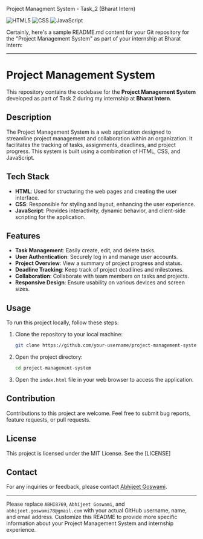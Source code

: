 Project Managment System - Task_2 (Bharat Intern)

<img alt="HTML5" src="https://img.shields.io/badge/html5%20-%23E34F26.svg?&style=for-the-badge&logo=html5&logoColor=white"/> <img alt="CSS" src="https://img.shields.io/badge/css3%20-%231572B6.svg?&style=for-the-badge&logo=css3&logoColor=white"/> <img alt="JavaScript" src="https://img.shields.io/badge/javascript%20-%23323330.svg?&style=for-the-badge&logo=javascript&logoColor=%23F7DF1E"/>

Certainly, here's a sample README.md content for your Git repository for the "Project Management System" as part of your internship at Bharat Intern:

---

# Project Management System

This repository contains the codebase for the **Project Management System** developed as part of Task 2 during my internship at **Bharat Intern**.

## Description

The Project Management System is a web application designed to streamline project management and collaboration within an organization. It facilitates the tracking of tasks, assignments, deadlines, and project progress. This system is built using a combination of HTML, CSS, and JavaScript.

## Tech Stack

- **HTML**: Used for structuring the web pages and creating the user interface.
- **CSS**: Responsible for styling and layout, enhancing the user experience.
- **JavaScript**: Provides interactivity, dynamic behavior, and client-side scripting for the application.

## Features

- **Task Management**: Easily create, edit, and delete tasks.
- **User Authentication**: Securely log in and manage user accounts.
- **Project Overview**: View a summary of project progress and status.
- **Deadline Tracking**: Keep track of project deadlines and milestones.
- **Collaboration**: Collaborate with team members on tasks and projects.
- **Responsive Design**: Ensure usability on various devices and screen sizes.

## Usage

To run this project locally, follow these steps:

1. Clone the repository to your local machine:

   ```bash
   git clone https://github.com/your-username/project-management-system.git
   ```

2. Open the project directory:

   ```bash
   cd project-management-system
   ```

3. Open the `index.html` file in your web browser to access the application.

## Contribution

Contributions to this project are welcome. Feel free to submit bug reports, feature requests, or pull requests.

## License

This project is licensed under the MIT License. See the [LICENSE]

## Contact

For any inquiries or feedback, please contact [Abhijeet Goswami](mailto:abhijeet.goswami78@gmail.com).

---

Please replace `ABHI8769`, `Abhijeet Goswami`, and `abhijeet.goswami78@gmail.com` with your actual GitHub username, name, and email address. Customize this README to provide more specific information about your Project Management System and internship experience.
